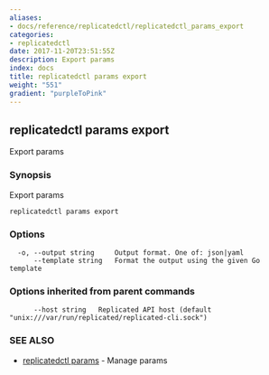 ```yaml
---
aliases:
- docs/reference/replicatedctl/replicatedctl_params_export
categories:
- replicatedctl
date: 2017-11-20T23:51:55Z
description: Export params
index: docs
title: replicatedctl params export
weight: "551"
gradient: "purpleToPink"
---
```


## replicatedctl params export

Export params

### Synopsis


Export params

```
replicatedctl params export
```

### Options

```
  -o, --output string     Output format. One of: json|yaml
      --template string   Format the output using the given Go template
```

### Options inherited from parent commands

```
      --host string   Replicated API host (default "unix:///var/run/replicated/replicated-cli.sock")
```

### SEE ALSO
* [replicatedctl params](/api/replicatedctl/replicatedctl_params/)	 - Manage params

